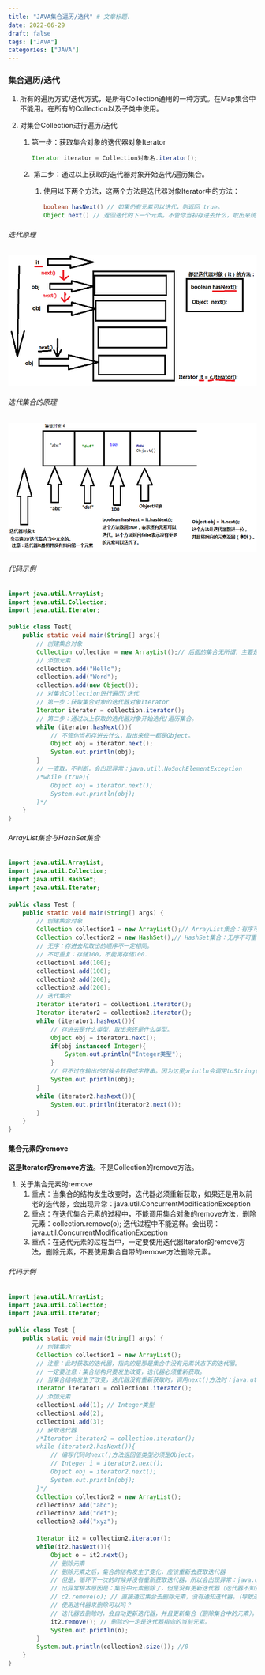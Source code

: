 ```yaml
---
title: "JAVA集合遍历/迭代" # 文章标题.
date: 2022-06-29
draft: false
tags: ["JAVA"]
categories: ["JAVA"]
---
```


### 集合遍历/迭代

1. 所有的遍历方式/迭代方式，是所有Collection通用的一种方式。在Map集合中不能用。在所有的Collection以及子类中使用。

2. 对集合Collection进行遍历/迭代

   1. 第一步：获取集合对象的迭代器对象Iterator

      ```java
      Iterator iterator = Collection对象名.iterator();
      ```

   2. ​	第二步：通过以上获取的迭代器对象开始迭代/遍历集合。

      1. 使用以下两个方法，这两个方法是迭代器对象Iterator中的方法：

         ```java
         boolean hasNext() // 如果仍有元素可以迭代，则返回 true。
         Object next() // 返回迭代的下一个元素。不管你当初存进去什么，取出来统一都是Object。
         ```

###### 迭代原理

![迭代原理](./迭代原理.png)

###### 迭代集合的原理

![迭代集合的原理](./迭代集合的原理.png)

###### 代码示例

```java
import java.util.ArrayList;
import java.util.Collection;
import java.util.Iterator;

public class Test{
    public static void main(String[] args){
        // 创建集合对象
        Collection collection = new ArrayList();// 后面的集合无所谓，主要是看前面的Collection接口，怎么遍历/迭代。
        // 添加元素
        collection.add("Hello");
        collection.add("Word");
        collection.add(new Object());
        // 对集合Collection进行遍历/迭代
        // 第一步：获取集合对象的迭代器对象Iterator
        Iterator iterator = collection.iterator();
        // 第二步：通过以上获取的迭代器对象开始迭代/遍历集合。
        while (iterator.hasNext()){
            // 不管你当初存进去什么，取出来统一都是Object。
            Object obj = iterator.next();
            System.out.println(obj);
        }
        // 一直取，不判断，会出现异常：java.util.NoSuchElementException
        /*while (true){
            Object obj = iterator.next();
            System.out.println(obj);
        }*/
    }
}
```

###### ArrayList集合与HashSet集合

```java
import java.util.ArrayList;
import java.util.Collection;
import java.util.HashSet;
import java.util.Iterator;

public class Test {
    public static void main(String[] args) {
        // 创建集合对象
        Collection collection1 = new ArrayList();// ArrayList集合：有序可重复
        Collection collection2 = new HashSet();// HashSet集合：无序不可重复
        // 无序：存进去和取出的顺序不一定相同。
        // 不可重复：存储100，不能再存储100.
        collection1.add(100);
        collection1.add(100);
        collection2.add(200);
        collection2.add(200);
        // 迭代集合
        Iterator iterator1 = collection1.iterator();
        Iterator iterator2 = collection2.iterator();
        while (iterator1.hasNext()){
            // 存进去是什么类型，取出来还是什么类型。
            Object obj = iterator1.next();
            if(obj instanceof Integer){
                System.out.println("Integer类型");
            }
            // 只不过在输出的时候会转换成字符串。因为这里println会调用toString()方法。
            System.out.println(obj);
        }
        while (iterator2.hasNext()){
            System.out.println(iterator2.next());
        }
    }
}
```

#### 集合元素的remove

**这是Iterator的remove方法**。不是Collection的remove方法。

1. 关于集合元素的remove
   1. 重点：当集合的结构发生改变时，迭代器必须重新获取，如果还是用以前老的迭代器，会出现异常：java.util.ConcurrentModificationException
   2. 重点：在迭代集合元素的过程中，不能调用集合对象的remove方法，删除元素：collection.remove(o); 迭代过程中不能这样。会出现：java.util.ConcurrentModificationException
   3. 重点：在迭代元素的过程当中，一定要使用迭代器Iterator的remove方法，删除元素，不要使用集合自带的remove方法删除元素。

###### 代码示例

```java
import java.util.ArrayList;
import java.util.Collection;
import java.util.Iterator;

public class Test {
    public static void main(String[] args) {
        // 创建集合
        Collection collection1 = new ArrayList();
        // 注意：此时获取的迭代器，指向的是那是集合中没有元素状态下的迭代器。
        // 一定要注意：集合结构只要发生改变，迭代器必须重新获取。
        // 当集合结构发生了改变，迭代器没有重新获取时，调用next()方法时：java.util.ConcurrentModificationException
        Iterator iterator1 = collection1.iterator();
        // 添加元素
        collection1.add(1); // Integer类型
        collection1.add(2);
        collection1.add(3);
        // 获取迭代器
        /*Iterator iterator2 = collection.iterator();
        while (iterator2.hasNext()){
            // 编写代码时next()方法返回值类型必须是Object。
            // Integer i = iterator2.next();
            Object obj = iterator2.next();
            System.out.println(obj);
        }*/
        Collection collection2 = new ArrayList();
        collection2.add("abc");
        collection2.add("def");
        collection2.add("xyz");

        Iterator it2 = collection2.iterator();
        while(it2.hasNext()){
            Object o = it2.next();
            // 删除元素
            // 删除元素之后，集合的结构发生了变化，应该重新去获取迭代器
            // 但是，循环下一次的时候并没有重新获取迭代器，所以会出现异常：java.util.ConcurrentModificationException
            // 出异常根本原因是：集合中元素删除了，但是没有更新迭代器（迭代器不知道集合变化了）
            // c2.remove(o); // 直接通过集合去删除元素，没有通知迭代器。（导致迭代器的快照和原集合状态不同。）
            // 使用迭代器来删除可以吗？
            // 迭代器去删除时，会自动更新迭代器，并且更新集合（删除集合中的元素）。
            it2.remove(); // 删除的一定是迭代器指向的当前元素。
            System.out.println(o);
        }
        System.out.println(collection2.size()); //0
    }
}
```

